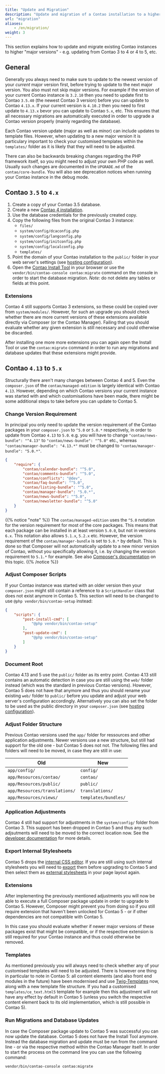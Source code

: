 ```yaml
---
title: "Update and Migration"
description: "Update and migration of a Contao installation to a higher major version."
url: "migration"
aliases:
    - /en/migration/
weight: 3
---
```


This section explains how to update and migrate existing Contao instances to higher "major versions" - e.g. updating from Contao 3 to 4 or
4 to 5, etc.


## General

Generally you always need to make sure to update to the newest version of your _current_ major version first, before trying to update to the
next major version. You also must not skip major versions. For example if the version of your current Contao instance is `3.2.10` then you
need to update first to Contao `3.5.40` (the newest Contao 3 version) before you can update to Contao `4.13.x`. If your current version is
`4.10.2` then you need to first update to `4.13.x` bevor you can update to Contao `5.x`, etc. This ensures that all necessary migrations are
automatically executed in order to upgrade a Contao version properly (mainly regarding the database).

Each Contao version update (major as well as minor) can include updates to template files. However, when updating to a new major version it
is particulary important to check your customised templates within the `templates/` folder as it is likely that they will need to be
adjusted.

There can also be backwards breaking changes regarding the PHP framework itself, so you might need to adjust your own PHP code as well.
Usually such changes are documented in the `UPGRADE.md` of the `contao/core-bundle`. You will also see deprecation notices when running your
Contao instance in the debug mode.


## Contao `3.5` to `4.x`

1. Create a copy of your Contao 3.5 database.
2. Create a new [Contao 4 installation][ContaoInstallation].
3. Use the database credentials for the previously created copy.
4. Copy the following files from the original Contao 3 instance:
    * `files/`
    * `system/config/dcaconfig.php`
    * `system/config/langconfig.php`
    * `system/config/initconfig.php`
    * `system/config/localconfig.php`
    * `templates/`
5. Point the domain of your Contao installation to the `public/` folder in your web server's settings
(see [hosting configuration][HostingConfig]).
6. Open the [Contao Install Tool][ContaoInstallTool] in your browser or use the `vendor/bin/contao-console contao:migrate` command on the 
console in order to start the database migration. _Note:_ do not delete any tables or fields at this point.


### Extensions

Contao 4 still supports Contao 3 extensions, so these could be copied over from `system/modules/`. However, for such an upgrade you should
check whether there are more current versions of these extensions available directly via Composer (or the Contao Manager). Failing that you
should evaluate whether any given extension is still necessary and could otherwise be discarded.

After installing one more more extensions you can again open the Install Tool or use the `contao:migrate` command in order to run any
migrations and database updates that these extensions might provide.


## Contao `4.13` to `5.x`

Structurally there aren't many changes between Contao 4 and 5. Even the `composer.json` of the `contao/managed-edition` is largely
identical with Contao `4.13`. However, depending on which Contao versions your current instance was started with and which customisations
have been made, there might be some additional steps to take before you can update to Contao 5.


### Change Version Requirement

In principal you only need to update the version requirement of the Contao packages in your `composer.json` to `^5.0` or `5.0.*` 
respectively, in order to update from Contao `4.13` to `5.0`. e.g. you will have to change `"contao/news-bundle": "^4.13"` to
`"contao/news-bundle": "^5.0"` etc., whereas `"contao/manager-bundle": "4.13.*"` must be changed to `"contao/manager-bundle": "5.0.*"`.

```json
{
    "require": {
        "contao/calendar-bundle": "^5.0",
        "contao/comments-bundle": "^5.0",
        "contao/conflicts": "@dev",
        "contao/faq-bundle": "^5.0",
        "contao/listing-bundle": "^5.0",
        "contao/manager-bundle": "5.0.*",
        "contao/news-bundle": "^5.0",
        "contao/newsletter-bundle": "^5.0"
    }
}
```

{{% notice "note" %}}
The `contao/managed-edition` uses the `^5.0` notation for the version requirement for most of the core packages. This means that each
package can be installed in at least version `5.0.0`, but not in versions `6.x`. This notation also allows `5.1.x`, `5.2.x` etc. However,
the version requirement of the `contao/manager-bundle` is set to `5.0.*` by default. This is done so that Composer will not automatically
update to a new minor version of Contao, without you specifically allowing it, i.e. by changing the version requirement to `5.1.*` for
example. See also [Composer's documentation](https://getcomposer.org/doc/articles/versions.md) on this topic.
{{% /notice %}}


### Adjust Composer Scripts

If your Contao instance was started with an older version then your `composer.json` might still contain a reference to a `ScriptHandler`
class that does not exist anymore in Contao 5. This section will need to be changed to use `@php vendor/bin/contao-setup` instead:

```json
{
    "scripts": {
        "post-install-cmd": [
            "@php vendor/bin/contao-setup"
        ],
        "post-update-cmd": [
            "@php vendor/bin/contao-setup"
        ]
    }
}
```


### Document Root

Contao 4.13 and 5 use the `public/` folder as its entry point. Contao 4.13 still contains an automatic detection in case you are still
using the `web/` folder instead (which was the standard in previous Contao versions). However, Contao 5 does not have that anymore and thus
you should rename your existing `web/` folder to `public/` before you update and adjust your web server's configuration accordingly.
Alternatively you can also set the folder to be used as the public directory in your `composer.json` 
(see [hosting configuration][HostingConfig]).


### Adjust Folder Structure

Previous Contao versions used the `app/` folder for ressources and other application adjustments. Newer versions use a new structure, but
still had support for the old one - but Contao 5 does not not. The following files and folders will need to be moved, in case they are still
in use:

| Old | New |
|---|---|
| `app/config/` | `config/` |
| `app/Resources/contao/` | `contao/` |
| `app/Resources/public/` | `public/` |
| `app/Resources/translations/` | `translations/` |
| `app/Resources/views/` | `templates/bundles/` |


### Application Adjustments

Contao 4 still had support for adjustments in the `system/config/` folder from Contao 3. This support has been dropped in Contao 5 and thus
any such adjsutments will need to be moved to the correct location now. See the [developer documentation][ConfigTranslations] for more
details.


### Export Internal Stylesheets

Contao 5 drops the [internal CSS editor][ManageStylesheets]. If you are still using such internal stylesheets you will need to 
[export][ExportStylesheets] them before upgrading to Contao 5 and then select them as [external stylesheets][LayoutStylesheets] in your page 
layout again.


### Extensions

After implementing the previously mentioned adjustments you will now be able to execute a full Composer package update in order to upgrade 
to Contao 5. However, Composer might prevent you from doing so if you still require extension that haven't been unlocked for Contao 5 - or 
if other dependencies are not compatible with Contao 5.

In this case you should evaluate whether if newer major versions of these packages exist that might be compatible, or if the respective 
extension is still required for your Contao instance and thus could otherwise be removed.


### Templates

As mentioned previously you will always need to check whether any of your customised templates will need to be adjusted. There is however
one thing in particular to note in Contao 5: all content elements (and also front end modules in the future) have been modernised and use
[Twig-Templates][TwigTemplates] now, along with a new template file structure. If you had a customised `templates/ce_text.html5` template
for example then this adjustment will not have any effect by default in Contao 5 (unless you switch the respective content element back to
its old implementation, which is still possible in Contao 5).


### Run Migrations and Database Updates

In case the Composer package update to Contao 5 was successful you can now update the database. Contao 5 does not have the Install Tool
anymore. Instead the database migration and update must be run from the command line - or via the respective method within the Contao
Manager itself. In order to start the process on the command line you can use the following command:

```shell
vendor/bin/contao-console contao:migrate
```


[ContaoInstallation]: /en/installation/install-contao/
[ContaoInstallTool]: /en/installation/contao-installtool/
[HostingConfig]: /en/installation/system-requirements/#hosting-configuration
[ContaoManager]: /en/installation/contao-manager/
[TwigTemplates]: /en/layout/templates/twig/
[ConfigTranslations]: https://docs.contao.org/dev/getting-started/starting-development/#contao-configuration-translations
[ManageStylesheets]: /en/layout/theme-manager/manage-stylesheets/
[ExportStylesheets]: /en/layout/theme-manager/manage-stylesheets/#stylesheets-exportieren
[LayoutStylesheets]: /en/layout/theme-manager/manage-page-layouts/#stylesheets
